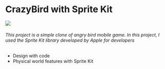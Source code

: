 # CrazyBird with Sprite Kit
![](http://www.publishwithprasen.com/wp-content/uploads/2017/08/angry-bird-1.png)
###### This project is a simple clone of angry bird mobile game. In this project, I used the Sprite Kit library developed by Apple for developers

- Design with code
- Physical world features with Sprite Kit

